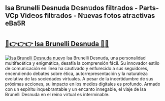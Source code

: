 ## Isa Brunelli Desnuda D𝚎sn𝚞dos filtr𝚊dos - Parts-VCp Vid𝚎os filtr𝚊dos - N𝚞evas f𝚘tos atr𝚊ctivas eBa5R

# <h2><a href="http://mb0wb9.tromn.icu/?c=Isa+Brunelli+Desnuda">🔗👉👉👉 Isa Brunelli Desnuda 🔗🔗</a></h2>

[![Isa Brunelli Desnuda nuevo](https://i.imgur.com/pEAQMta.gif)](http://mb0wb9.tromn.icu/?c=Isa+Brunelli+Desnuda)
Isa Brunelli Desnuda, una personalidad multifacética y enigmática, desafía la comprensión fácil. Su innovador estilo de comunicación en línea ha cautivado y enfurecido a sus seguidores, encendiendo debates sobre ética, autorrepresentación y la naturaleza evolutiva de las sociedades virtuales. A pesar de la incertidumbre de sus próximas acciones, su impacto en los medios digitales es profundo. Armado con un espíritu inquebrantable y un encanto innegable, el viaje de Isa Brunelli Desnuda en el reino virtual es interminable.
